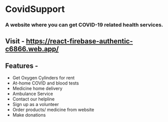 # CovidSupport 

### A website where you can get COVID-19 related health services.

## Visit - https://react-firebase-authentic-c6866.web.app/

## Features - 

* Get Oxygen Cylinders for rent
* At-home COVID and blood tests
* Medicine home delivery 
* Ambulance Service
* Contact our helpline
* Sign up as a volunteer
* Order products/ medicine from website
* Make donations